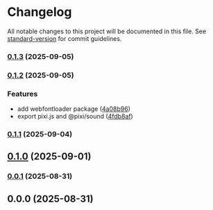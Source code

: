 # Changelog

All notable changes to this project will be documented in this file. See [standard-version](https://github.com/conventional-changelog/standard-version) for commit guidelines.

### [0.1.3](https://github.com/rdarida/gameforge/compare/v0.1.2...v0.1.3) (2025-09-05)

### [0.1.2](https://github.com/rdarida/gameforge/compare/v0.1.1...v0.1.2) (2025-09-05)


### Features

* add webfontloader package ([4a08b96](https://github.com/rdarida/gameforge/commit/4a08b962bf681c3367739fa074033538e9a9942d))
* export pixi.js and @pixi/sound ([4fdb8af](https://github.com/rdarida/gameforge/commit/4fdb8af17204e639717cc1e7aa341a443fc88fa1))

### [0.1.1](https://github.com/rdarida/gameforge/compare/v0.1.0...v0.1.1) (2025-09-04)

## [0.1.0](https://github.com/rdarida/gameforge/compare/v0.0.1...v0.1.0) (2025-09-01)

### [0.0.1](https://github.com/rdarida/gameforge/compare/v0.0.0...v0.0.1) (2025-08-31)

## 0.0.0 (2025-08-31)
